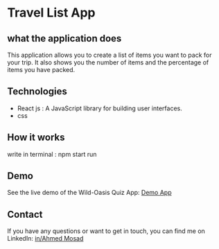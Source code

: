 # Travel List App

##  what the application does
This application allows you to create a list of items you want to pack for your trip.
It also shows you the number of items and the percentage of items you have packed.

## Technologies
- React js : A JavaScript library for building user interfaces.
- css


## How it works 
write in terminal : npm start run

## Demo
See the live demo of the Wild-Oasis Quiz App: [Demo App](https://travel-list-ahmed.netlify.app)

## Contact
If you have any questions or want to get in touch, you can find me on LinkedIn: [in/Ahmed Mosad](https://www.linkedin.com/in/ahmed-mosad-5ab36b285/)
